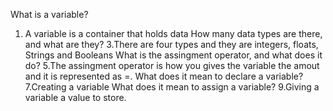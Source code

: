  What is a variable?
 1. A variable is a container that holds data
How many data types are there, and what are they?
3.There are four types and they are integers, floats, Strings and Booleans
What is the assingment operator, and what does it do?
5.The assingment operator is how you gives the variable the amout and it is represented as =.
What does it mean to declare a variable?
7.Creating a variable
What does it mean to assign a variable? 
9.Giving a variable a value to store.